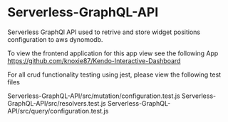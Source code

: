 # Serverless-GraphQL-API
 Serverless GraphQl API used to retrive and store widget positions configuration to aws dynomodb.
 
 To view the frontend application for this app view see the following App https://github.com/knoxie87/Kendo-Interactive-Dashboard

For all crud functionality testing using jest, please view the following test files

Serverless-GraphQL-API/src/mutation/configuration.test.js
Serverless-GraphQL-API/src/resolvers.test.js
Serverless-GraphQL-API/src/query/configuration.test.js
